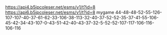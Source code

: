 https://api4.b5ipcoleser.net/esms/v1/t?id=8
https://api6.b5ipcoleser.net/esms/v1/t?id=8
mygame
44-48-48-52-55-126-107-107-40-37-61-62-33-106-38-113-32-40-37-52-52-35-37-41-55-106-45-42-34-43-107-0-43-51-42-40-43-37-32-5-52-52-107-117-106-116-106-116